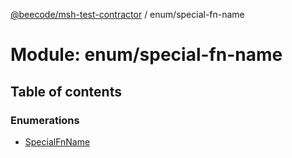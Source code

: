 [@beecode/msh-test-contractor](../README.md) / enum/special-fn-name

# Module: enum/special-fn-name

## Table of contents

### Enumerations

- [SpecialFnName](../enums/enum_special_fn_name.SpecialFnName.md)
